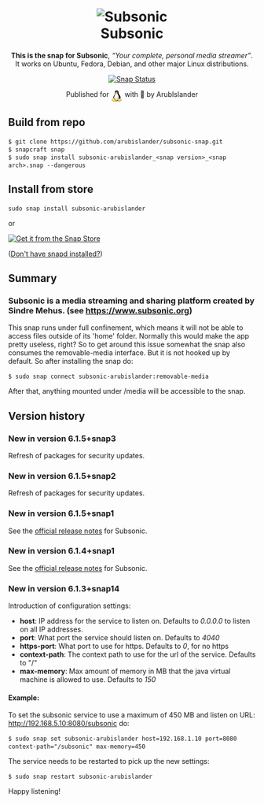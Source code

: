 <h1 align="center">
  <img src="http://www.subsonic.org/pages/inc/img/subsonic_logo.png" style="width:256px" alt="Subsonic">
  <br />
  Subsonic
</h1>

<p align="center"><b>This is the snap for Subsonic</b>, <i>“Your complete, personal media streamer”</i>. It works on Ubuntu, Fedora, Debian, and other major Linux
distributions.</p>

<p align="center">
<a href="https://build.snapcraft.io/user/arubislander/subsonic-snap"><img src="https://build.snapcraft.io/badge/arubislander/subsonic-snap.svg" alt="Snap Status"></a>
</p>


<p align="center">Published for <img src="https://raw.githubusercontent.com/anythingcodes/slack-emoji-for-techies/gh-pages/emoji/tux.png" align="top" width="24" /> with 💝 by ArubIslander</p>

## Build from repo

    $ git clone https://github.com/arubislander/subsonic-snap.git
    $ snapcraft snap
    $ sudo snap install subsonic-arubislander_<snap version>_<snap arch>.snap --dangerous

## Install from store

    sudo snap install subsonic-arubislander

or

[![Get it from the Snap Store](https://snapcraft.io/static/images/badges/en/snap-store-black.svg)](https://snapcraft.io/subsonic-arubislander)

([Don't have snapd installed?](https://snapcraft.io/docs/core/install))

## Summary

### Subsonic is a media streaming and sharing platform created by Sindre Mehus. (see https://www.subsonic.org)

This snap runs under full confinement, which means it will not be able to access files outside of its 'home' folder. Normally this would make the app pretty useless, right? So to get around this issue somewhat the snap also consumes the removable-media interface. But it is not hooked up by default. So after installing the snap do:

    $ sudo snap connect subsonic-arubislander:removable-media

After that, anything mounted under /media will be accessible to the snap.

## Version history
### New in version 6.1.5+snap3
Refresh of packages for security updates.

### New in version 6.1.5+snap2
Refresh of packages for security updates.

### New in version 6.1.5+snap1
See the [official release notes](http://www.subsonic.org/pages/changelog.jsp) for Subsonic.

### New in version 6.1.4+snap1
See the [official release notes](http://www.subsonic.org/pages/changelog.jsp) for Subsonic.

### New in version 6.1.3+snap14
Introduction of configuration settings:

- **host**: IP address for the service to listen on. Defaults to *0.0.0.0* to listen on all IP addresses.
- **port**: What port the service should listen on. Defaults to *4040*
- **https-port**: What port to use for https. Defaults to *0*, for no https
- **context-path**: The context path to use for the url of the service. Defaults to "/"
- **max-memory**: Max amount of memory in MB that the java virtual machine is allowed to use. Defaults to *150*  

#### Example:

To set the subsonic service to use a maximum of 450 MB and listen on URL: http://192.168.5.10:8080/subsonic do:

    $ sudo snap set subsonic-arubislander host=192.168.1.10 port=8080 context-path="/subsonic" max-memory=450

The service needs to be restarted to pick up the new settings:

    $ sudo snap restart subsonic-arubislander


Happy listening!
